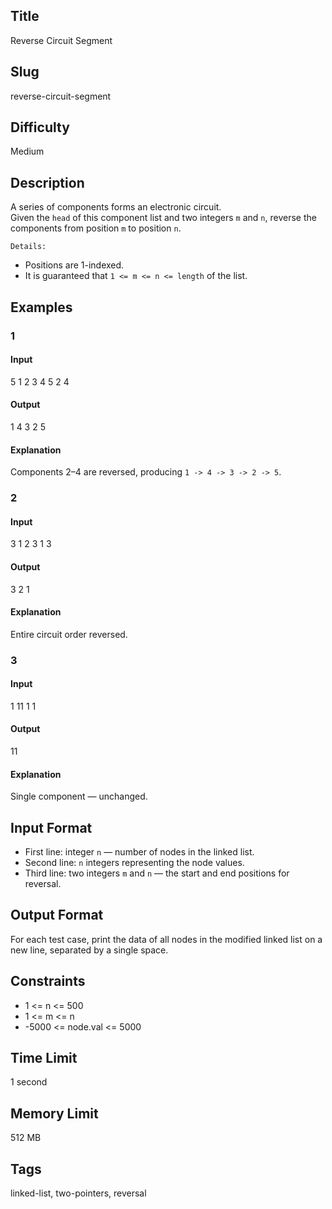 ## Title
Reverse Circuit Segment

## Slug
reverse-circuit-segment

## Difficulty
Medium

## Description

A series of components forms an electronic circuit.  
Given the `head` of this component list and two integers `m` and `n`, reverse the components from position `m` to position `n`.

`Details:`
* Positions are 1-indexed.
* It is guaranteed that `1 <= m <= n <= length` of the list.

## Examples

### 1

#### Input
5
1 2 3 4 5
2 4

#### Output
1 4 3 2 5

#### Explanation
Components 2–4 are reversed, producing `1 -> 4 -> 3 -> 2 -> 5`.

### 2

#### Input
3
1 2 3
1 3

#### Output
3 2 1

#### Explanation
Entire circuit order reversed.

### 3

#### Input
1
11
1 1

#### Output
11

#### Explanation
Single component — unchanged.

## Input Format
-   First line: integer `n` — number of nodes in the linked list.
-   Second line: `n` integers representing the node values.
-   Third line: two integers `m` and `n` — the start and end positions for reversal.

## Output Format
For each test case, print the data of all nodes in the modified linked list on a new line, separated by a single space.

## Constraints
- 1 <= n <= 500
- 1 <= m <= n
- -5000 <= node.val <= 5000

## Time Limit
1 second

## Memory Limit
512 MB

## Tags
linked-list, two-pointers, reversal
